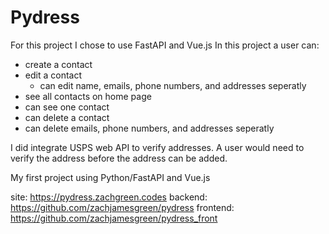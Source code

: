 # Pydress

For this project I chose to use FastAPI and Vue.js
In this project a user can:
  - create a contact
  - edit a contact
    - can edit name, emails, phone numbers, and addresses seperatly
  - see all contacts on home page
  - can see one contact
  - can delete a contact
  - can delete emails, phone numbers, and addresses seperatly

I did integrate USPS web API to verify addresses. A user would need to verify the address before the address can be added.

My first project using Python/FastAPI and Vue.js

site: https://pydress.zachgreen.codes
backend: https://github.com/zachjamesgreen/pydress
frontend: https://github.com/zachjamesgreen/pydress_front